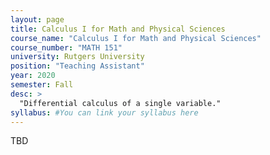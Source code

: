 ```yaml
---
layout: page
title: Calculus I for Math and Physical Sciences
course_name: "Calculus I for Math and Physical Sciences"
course_number: "MATH 151"
university: Rutgers University
position: "Teaching Assistant"
year: 2020
semester: Fall
desc: >
  "Differential calculus of a single variable."
syllabus: #You can link your syllabus here
---
```


TBD
